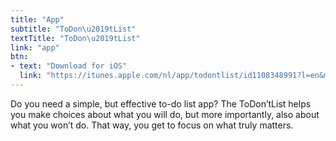 ```yaml
---
title: "App"
subtitle: "ToDon\u2019tList"
textTitle: "ToDon\u2019tList"
link: "app"
btn:
- text: "Download for iOS"
  link: "https://itunes.apple.com/nl/app/todontlist/id1108348991?l=en&mt=8"
---
```

Do you need a simple, but effective to-do list app? The ToDon’tList helps you make choices about what you will do, but more importantly, also about what you won’t do. That way, you get to focus on what truly matters.
